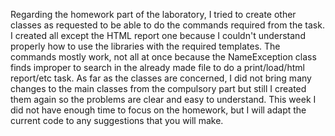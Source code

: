 Regarding the homework part of the laboratory, I tried to create other classes as requested to be able to do the commands required from the task.
I created all except the HTML report one because I couldn't understand properly how to use the libraries with the required templates.
The commands mostly work, not all at once because the NameException class finds improper to search in the already made file to do a print/load/html report/etc task.
As far as the classes are concerned, I did not bring many changes to the main classes from the compulsory part but still I created them again so the problems are clear and easy to understand.
This week I did not have enough time to focus on the homework, but I will adapt the current code to any suggestions that you will make.